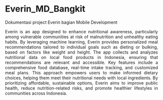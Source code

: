 # Everin_MD_Bangkit
Dokumentasi project Everin bagian Mobile Development

<p style="text-align: justify;">
Everin is an app designed to enhance nutritional awareness, particularly among vulnerable communities at risk of malnutrition and unhealthy eating habits. By leveraging machine learning, Everin provides personalized meal recommendations tailored to individual goals such as dieting or bulking, based on factors like weight and height. The app collects and analyzes nutritional data on local food products in Indonesia, ensuring that recommendations are relevant and accessible. Key features include a comprehensive food database, real-time intake tracking, and customized meal plans. This approach empowers users to make informed dietary choices, helping them meet their nutritional needs with local ingredients. By prioritizing affordable, sustainable options, Everin aims to improve public health, reduce nutrition-related risks, and promote healthier lifestyles in communities across Indonesia.
</p>
